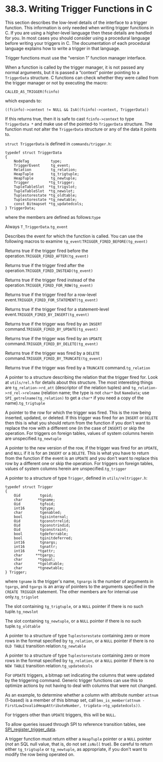 # 38.3. Writing Trigger Functions in C

This section describes the low-level details of the interface to a trigger function. This information is only needed when writing trigger functions in C. If you are using a higher-level language then these details are handled for you. In most cases you should consider using a procedural language before writing your triggers in C. The documentation of each procedural language explains how to write a trigger in that language.

Trigger functions must use the “version 1” function manager interface.

When a function is called by the trigger manager, it is not passed any normal arguments, but it is passed a “context” pointer pointing to a `TriggerData` structure. C functions can check whether they were called from the trigger manager or not by executing the macro:

```text
CALLED_AS_TRIGGER(fcinfo)
```

which expands to:

```text
((fcinfo)->context != NULL && IsA((fcinfo)->context, TriggerData))
```

If this returns true, then it is safe to cast `fcinfo->context` to type `TriggerData *` and make use of the pointed-to `TriggerData` structure. The function must _not_ alter the `TriggerData` structure or any of the data it points to.

`struct TriggerData` is defined in `commands/trigger.h`:

```text
typedef struct TriggerData
{
    NodeTag          type;
    TriggerEvent     tg_event;
    Relation         tg_relation;
    HeapTuple        tg_trigtuple;
    HeapTuple        tg_newtuple;
    Trigger         *tg_trigger;
    TupleTableSlot  *tg_trigslot;
    TupleTableSlot  *tg_newslot;
    Tuplestorestate *tg_oldtable;
    Tuplestorestate *tg_newtable;
    const Bitmapset *tg_updatedcols;
} TriggerData;
```

where the members are defined as follows:`type`

Always `T_TriggerData`.`tg_event`

Describes the event for which the function is called. You can use the following macros to examine `tg_event`:`TRIGGER_FIRED_BEFORE(tg_event)`

Returns true if the trigger fired before the operation.`TRIGGER_FIRED_AFTER(tg_event)`

Returns true if the trigger fired after the operation.`TRIGGER_FIRED_INSTEAD(tg_event)`

Returns true if the trigger fired instead of the operation.`TRIGGER_FIRED_FOR_ROW(tg_event)`

Returns true if the trigger fired for a row-level event.`TRIGGER_FIRED_FOR_STATEMENT(tg_event)`

Returns true if the trigger fired for a statement-level event.`TRIGGER_FIRED_BY_INSERT(tg_event)`

Returns true if the trigger was fired by an `INSERT` command.`TRIGGER_FIRED_BY_UPDATE(tg_event)`

Returns true if the trigger was fired by an `UPDATE` command.`TRIGGER_FIRED_BY_DELETE(tg_event)`

Returns true if the trigger was fired by a `DELETE` command.`TRIGGER_FIRED_BY_TRUNCATE(tg_event)`

Returns true if the trigger was fired by a `TRUNCATE` command.`tg_relation`

A pointer to a structure describing the relation that the trigger fired for. Look at `utils/rel.h` for details about this structure. The most interesting things are `tg_relation->rd_att` \(descriptor of the relation tuples\) and `tg_relation->rd_rel->relname` \(relation name; the type is not `char*` but `NameData`; use `SPI_getrelname(tg_relation)` to get a `char*` if you need a copy of the name\).`tg_trigtuple`

A pointer to the row for which the trigger was fired. This is the row being inserted, updated, or deleted. If this trigger was fired for an `INSERT` or `DELETE` then this is what you should return from the function if you don't want to replace the row with a different one \(in the case of `INSERT`\) or skip the operation. For triggers on foreign tables, values of system columns herein are unspecified.`tg_newtuple`

A pointer to the new version of the row, if the trigger was fired for an `UPDATE`, and `NULL` if it is for an `INSERT` or a `DELETE`. This is what you have to return from the function if the event is an `UPDATE` and you don't want to replace this row by a different one or skip the operation. For triggers on foreign tables, values of system columns herein are unspecified.`tg_trigger`

A pointer to a structure of type `Trigger`, defined in `utils/reltrigger.h`:

```text
typedef struct Trigger
{
    Oid         tgoid;
    char       *tgname;
    Oid         tgfoid;
    int16       tgtype;
    char        tgenabled;
    bool        tgisinternal;
    Oid         tgconstrrelid;
    Oid         tgconstrindid;
    Oid         tgconstraint;
    bool        tgdeferrable;
    bool        tginitdeferred;
    int16       tgnargs;
    int16       tgnattr;
    int16      *tgattr;
    char      **tgargs;
    char       *tgqual;
    char       *tgoldtable;
    char       *tgnewtable;
} Trigger;
```

where `tgname` is the trigger's name, `tgnargs` is the number of arguments in `tgargs`, and `tgargs` is an array of pointers to the arguments specified in the `CREATE TRIGGER` statement. The other members are for internal use only.`tg_trigslot`

The slot containing `tg_trigtuple`, or a `NULL` pointer if there is no such tuple.`tg_newslot`

The slot containing `tg_newtuple`, or a `NULL` pointer if there is no such tuple.`tg_oldtable`

A pointer to a structure of type `Tuplestorestate` containing zero or more rows in the format specified by `tg_relation`, or a `NULL` pointer if there is no `OLD TABLE` transition relation.`tg_newtable`

A pointer to a structure of type `Tuplestorestate` containing zero or more rows in the format specified by `tg_relation`, or a `NULL` pointer if there is no `NEW TABLE` transition relation.`tg_updatedcols`

For `UPDATE` triggers, a bitmap set indicating the columns that were updated by the triggering command. Generic trigger functions can use this to optimize actions by not having to deal with columns that were not changed.

As an example, to determine whether a column with attribute number `attnum` \(1-based\) is a member of this bitmap set, call `bms_is_member(attnum - FirstLowInvalidHeapAttributeNumber, trigdata->tg_updatedcols))`.

For triggers other than `UPDATE` triggers, this will be `NULL`.

To allow queries issued through SPI to reference transition tables, see [SPI\_register\_trigger\_data](https://www.postgresql.org/docs/13/spi-spi-register-trigger-data.html).

A trigger function must return either a `HeapTuple` pointer or a `NULL` pointer \(_not_ an SQL null value, that is, do not set _`isNull`_ true\). Be careful to return either `tg_trigtuple` or `tg_newtuple`, as appropriate, if you don't want to modify the row being operated on.

